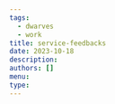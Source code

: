 ```yaml
---
tags:
  - dwarves
  - work
title: service-feedbacks
date: 2023-10-18
description: 
authors: []
menu: 
type:
---
```


